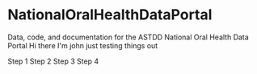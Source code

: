 # NationalOralHealthDataPortal
Data, code, and documentation for the ASTDD National Oral Health Data Portal
Hi there I'm john just testing things out

Step 1
Step 2
Step 3 
Step 4
